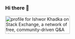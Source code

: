 ### Hi there 👋

<!--
**IshworKhadka/IshworKhadka** is a ✨ _special_ ✨ repository because its `README.md` (this file) appears on your GitHub profile.

Here are some ideas to get you started:

- 🔭 I’m currently working on ...
- 🌱 I’m currently learning ...
- 👯 I’m looking to collaborate on ...
- 🤔 I’m looking for help with ...
- 💬 Ask me about ...
- 📫 How to reach me: ...
- 😄 Pronouns: ...
- ⚡ Fun fact: ...


-->

<a href="https://stackexchange.com/users/5995847"><img src="https://stackexchange.com/users/flair/5995847.png" width="208" height="58" alt="profile for Ishwor Khadka on Stack Exchange, a network of free, community-driven Q&amp;A sites" title="profile for Ishwor Khadka on Stack Exchange, a network of free, community-driven Q&amp;A sites"></a>
